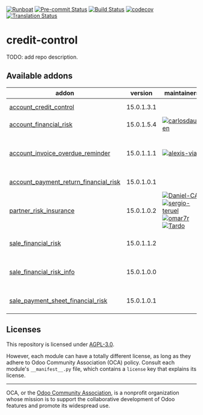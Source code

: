 
[![Runboat](https://img.shields.io/badge/runboat-Try%20me-875A7B.png)](https://runboat.odoo-community.org/builds?repo=OCA/credit-control&target_branch=15.0)
[![Pre-commit Status](https://github.com/OCA/credit-control/actions/workflows/pre-commit.yml/badge.svg?branch=15.0)](https://github.com/OCA/credit-control/actions/workflows/pre-commit.yml?query=branch%3A15.0)
[![Build Status](https://github.com/OCA/credit-control/actions/workflows/test.yml/badge.svg?branch=15.0)](https://github.com/OCA/credit-control/actions/workflows/test.yml?query=branch%3A15.0)
[![codecov](https://codecov.io/gh/OCA/credit-control/branch/15.0/graph/badge.svg)](https://codecov.io/gh/OCA/credit-control)
[![Translation Status](https://translation.odoo-community.org/widgets/credit-control-15-0/-/svg-badge.svg)](https://translation.odoo-community.org/engage/credit-control-15-0/?utm_source=widget)

<!-- /!\ do not modify above this line -->

# credit-control

TODO: add repo description.

<!-- /!\ do not modify below this line -->

<!-- prettier-ignore-start -->

[//]: # (addons)

Available addons
----------------
addon | version | maintainers | summary
--- | --- | --- | ---
[account_credit_control](account_credit_control/) | 15.0.1.3.1 |  | Account Credit Control
[account_financial_risk](account_financial_risk/) | 15.0.1.5.4 | [![carlosdauden](https://github.com/carlosdauden.png?size=30px)](https://github.com/carlosdauden) | Manage customer risk
[account_invoice_overdue_reminder](account_invoice_overdue_reminder/) | 15.0.1.1.1 | [![alexis-via](https://github.com/alexis-via.png?size=30px)](https://github.com/alexis-via) | Simple mail/letter/phone overdue customer invoice reminder
[account_payment_return_financial_risk](account_payment_return_financial_risk/) | 15.0.1.0.1 |  | Partner Payment Return Risk
[partner_risk_insurance](partner_risk_insurance/) | 15.0.1.0.2 | [![Daniel-CA](https://github.com/Daniel-CA.png?size=30px)](https://github.com/Daniel-CA) [![sergio-teruel](https://github.com/sergio-teruel.png?size=30px)](https://github.com/sergio-teruel) [![omar7r](https://github.com/omar7r.png?size=30px)](https://github.com/omar7r) [![Tardo](https://github.com/Tardo.png?size=30px)](https://github.com/Tardo) | Risk insurance partner information
[sale_financial_risk](sale_financial_risk/) | 15.0.1.1.2 |  | Manage partner risk in sales orders
[sale_financial_risk_info](sale_financial_risk_info/) | 15.0.1.0.0 |  | Adds risk consumption info in sales orders.
[sale_payment_sheet_financial_risk](sale_payment_sheet_financial_risk/) | 15.0.1.0.1 |  | Manage partner risk in sale payment sheet

[//]: # (end addons)

<!-- prettier-ignore-end -->

## Licenses

This repository is licensed under [AGPL-3.0](LICENSE).

However, each module can have a totally different license, as long as they adhere to Odoo Community Association (OCA)
policy. Consult each module's `__manifest__.py` file, which contains a `license` key
that explains its license.

----
OCA, or the [Odoo Community Association](http://odoo-community.org/), is a nonprofit
organization whose mission is to support the collaborative development of Odoo features
and promote its widespread use.
